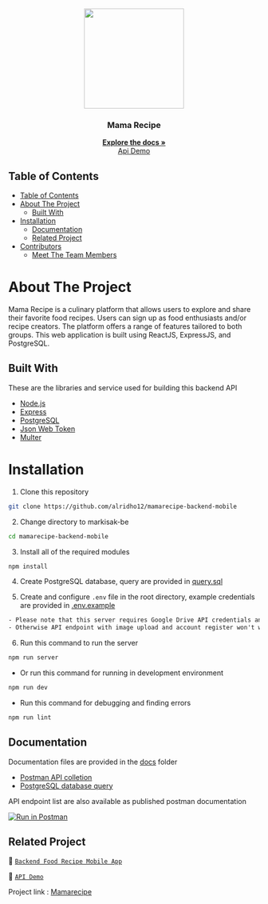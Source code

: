 <br />
<p align="center">
  <div align="center">
  <img src="https://cdn.discordapp.com/attachments/1103167854657929345/1149392352457269298/removebg-preview.png" widht="200" height="200" />
  </div>
  <h3 align="center">Mama Recipe</h3>
  <p align="center">
    <a href="https://github.com/alridho12/mamarecipe-backend-mobile"><strong>Explore the docs »</strong></a>
    <br />
    <a href="https://mamarecipe-backend-mobile.vercel.app/">Api Demo</a>
  </p>
</p>

## Table of Contents

- [Table of Contents](#table-of-contents)
- [About The Project](#about-the-project)
  - [Built With](#built-with)
- [Installation](#installation)
  - [Documentation](#documentation)
  - [Related Project](#related-project)
- [Contributors](#contributors)
  - [Meet The Team Members](#meet-the-team-members)

# About The Project

Mama Recipe is a culinary platform that allows users to explore and share their favorite food recipes. 
Users can sign up as food enthusiasts and/or recipe creators. 
The platform offers a range of features tailored to both groups. This web application is built using ReactJS, ExpressJS, and PostgreSQL.

## Built With

These are the libraries and service used for building this backend API

- [Node.js](https://nodejs.org)
- [Express](https://expressjs.com)
- [PostgreSQL](https://www.postgresql.org)
- [Json Web Token](https://jwt.io)
- [Multer](https://github.com/expressjs/multer)

# Installation

1. Clone this repository

```sh
git clone https://github.com/alridho12/mamarecipe-backend-mobile
```

2. Change directory to markisak-be

```sh
cd mamarecipe-backend-mobile
```

3. Install all of the required modules

```sh
npm install
```

4. Create PostgreSQL database, query are provided in [query.sql](./query.sql)

5. Create and configure `.env` file in the root directory, example credentials are provided in [.env.example](./.env.example)

```txt
- Please note that this server requires Google Drive API credentials and Gmail service account
- Otherwise API endpoint with image upload and account register won't work properly
```

6. Run this command to run the server

```sh
npm run server
```

- Or run this command for running in development environment

```sh
npm run dev
```

- Run this command for debugging and finding errors

```sh
npm run lint
```

## Documentation

Documentation files are provided in the [docs](./docs) folder

- [Postman API colletion]()
- [PostgreSQL database query](./query.sql)

API endpoint list are also available as published postman documentation

[![Run in Postman](https://run.pstmn.io/button.svg)](https://documenter.getpostman.com/view/22647943/2s9YC8xXLC)

## Related Project

:rocket: [`Backend Food Recipe Mobile App`](https://github.com/alridho12/mamarecipe-backend-mobile)

:rocket: [`API Demo`](https://mamarecipe-backend-mobile.vercel.app/)

Project link : [Mamarecipe](https://github.com/alridho12/mamarecipe-native-mobile)
